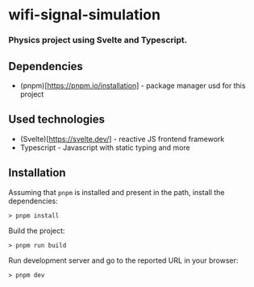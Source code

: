 # wifi-signal-simulation


### Physics project using Svelte and Typescript.

## Dependencies

* (pnpm)[https://pnpm.io/installation] - package manager usd for this project

## Used technologies

* (Svelte)[https://svelte.dev/] - reactive JS frontend framework
* Typescript - Javascript with static typing and more

## Installation

Assuming that `pnpm` is installed and present in the path, install the dependencies:
```shell
> pnpm install
```

Build the project:
```shell
> pnpm run build
```

Run development server and go to the reported URL in your browser:
```shell
> pnpm dev
```

